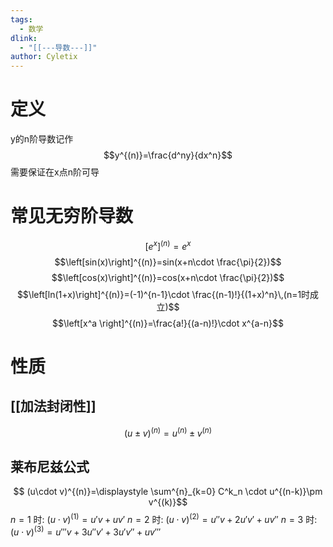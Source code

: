 ```yaml
---
tags:
  - 数学
dlink:
  - "[[---导数---]]"
author: Cyletix
---
```

# 定义
y的n阶导数记作
$$y^{(n)}=\frac{d^ny}{dx^n}$$
需要保证在x点n阶可导

# 常见无穷阶导数

$$\left[e^x\right]^{(n)}=e^x$$
$$\left[sin(x)\right]^{(n)}=sin(x+n\cdot \frac{\pi}{2})$$
$$\left[cos(x)\right]^{(n)}=cos(x+n\cdot \frac{\pi}{2})$$$$\left[ln(1+x)\right]^{(n)}=(-1)^{n-1}\cdot \frac{(n-1)!}{(1+x)^n}\,(n=1时成立)$$ 
$$\left[x^a \right]^{(n)}=\frac{a!}{(a-n)!}\cdot x^{a-n}$$

# 性质
## [[加法封闭性]]
$$(u\pm v)^{(n)}=u^{(n)}\pm v^{(n)}$$

## 莱布尼兹公式
$$ (u\cdot v)^{(n)}=\displaystyle \sum^{n}_{k=0} C^k_n \cdot u^{(n-k)}\pm v^{(k)}$$
$n=1$ 时: $(u\cdot v)^{(1)}=u'v+uv'$ 
$n=2$ 时: $(u\cdot v)^{(2)}=u''v+2u'v'+uv''$ 
$n=3$ 时: $(u\cdot v)^{(3)}=u'''v+3u''v'+3u'v''+uv'''$ 